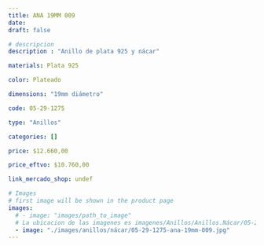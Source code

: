 ```yaml
---
title: ANA 19MM 009
date: 
draft: false

# descripcion
description : "Anillo de plata 925 y nácar"

materials: Plata 925

color: Plateado

dimensions: "19mm diámetro"

code: 05-29-1275

type: "Anillos"

categories: []

price: $12.660,00

price_eftvo: $10.760,00

link_mercado_shop: undef

# Images
# first image will be shown in the product page
images:
  # - image: "images/path_to_image"
  # La ubicacion de las imagenes es imagenes/Anillos/Anillos.Nácar/05-29-1275-ana-19mm-009
  - image: "./images/anillos/nácar/05-29-1275-ana-19mm-009.jpg"
---
```

